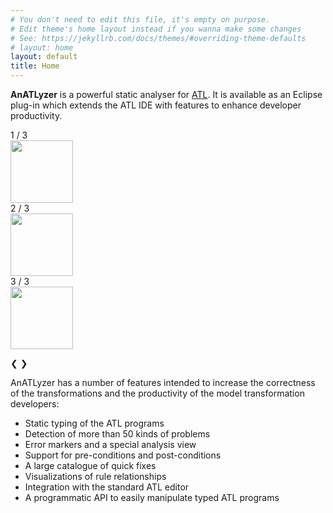 ```yaml
---
# You don't need to edit this file, it's empty on purpose.
# Edit theme's home layout instead if you wanna make some changes
# See: https://jekyllrb.com/docs/themes/#overriding-theme-defaults
# layout: home
layout: default
title: Home
---
```


**AnATLyzer** is a powerful static analyser for [ATL](https://www.eclipse.org/atl/). It is available as an Eclipse plug-in which extends the ATL IDE with features to enhance developer productivity. 

 <div class="slideshow-container">
  <div class="mySlides fade">
    <div class="numbertext">1 / 3</div>
    <img src="{{ site.baseurl }}public/images/anatlyzer_screenshot.png" style="width:100; max-width: 600px">
    <!--
    <div class="text">AnATLyzer showing errors</div>
    -->
  </div>

  <div class="mySlides fade">
    <div class="numbertext">2 / 3</div>
    <img src="{{ site.baseurl }}public/images/visualization.png" style="width:100; max-width: 600px">
    <!--
    <div class="text">Visualizations</div>
    -->
  </div>

  <div class="mySlides fade">
    <div class="numbertext">3 / 3</div>
    <img src="{{ site.baseurl }}public/images/witness_model.png" style="width:100; max-width: 600px">
    <!--
    <div class="text">Generation of example models</div>
    -->
  </div>

  <a class="prev" onclick="plusSlides(-1)">&#10094;</a>
  <a class="next" onclick="plusSlides(1)">&#10095;</a>
</div>

<div style="text-align:center">
  <span class="dot" onclick="currentSlide(1)"></span>
  <span class="dot" onclick="currentSlide(2)"></span>
  <span class="dot" onclick="currentSlide(3)"></span>
</div> 

<script>
var slideIndex = 1;
showSlides(slideIndex);

function plusSlides(n) {
  showSlides(slideIndex += n);
}

function currentSlide(n) {
  showSlides(slideIndex = n);
}

function showSlides(n) {
  var i;
  var slides = document.getElementsByClassName("mySlides");
  var dots = document.getElementsByClassName("dot");
  if (n > slides.length) {slideIndex = 1}
  if (n < 1) {slideIndex = slides.length}
  for (i = 0; i < slides.length; i++) {
      slides[i].style.display = "none";
  }
  for (i = 0; i < dots.length; i++) {
      dots[i].className = dots[i].className.replace(" active_slide", "");
  }
  slides[slideIndex-1].style.display = "block";
  dots[slideIndex-1].className += " active_slide";
} 
</script>

<!--
<div class="slider-holder">
        <span id="slider-image-1"></span>
        <span id="slider-image-2"></span>
        <span id="slider-image-3"></span>
        <div class="image-holder">
            <img height="400" src="{{ site.baseurl }}public/images/anatlyzer_screenshot.png" class="slider-image" />
            <img height="400" src="{{ site.baseurl }}public/images/visualization.png" class="slider-image" />
            <img height="400" src="{{ site.baseurl }}public/images/witness_model.png" class="slider-image" />
        </div>
        <div class="button-holder">
            <a href="#slider-image-1" class="slider-change"></a>
            <a href="#slider-image-2" class="slider-change"></a>
            <a href="#slider-image-3" class="slider-change"></a>
        </div>
</div>
-->


<p></p>

AnATLyzer has a number of features intended to increase the correctness of the transformations and the productivity of the model transformation developers:

* Static typing of the ATL programs
* Detection of more than 50 kinds of problems
* Error markers and a special analysis view
* Support for pre-conditions and post-conditions
* A large catalogue of quick fixes
* Visualizations of rule relationships
* Integration with the standard ATL editor
* A programmatic API to easily manipulate typed ATL programs

